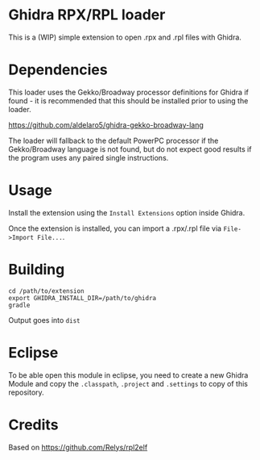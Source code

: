 # Ghidra RPX/RPL loader

This is a (WIP) simple extension to open .rpx and .rpl files with Ghidra.

# Dependencies

This loader uses the Gekko/Broadway processor definitions for Ghidra if found - it is recommended that this should be installed prior to using the loader.

https://github.com/aldelaro5/ghidra-gekko-broadway-lang

The loader will fallback to the default PowerPC processor if the Gekko/Broadway language is not found, but do not expect good results if the program uses any paired single instructions.

# Usage

Install the extension using the `Install Extensions` option inside Ghidra.

Once the extension is installed, you can import a .rpx/.rpl file via `File->Import File...`.

# Building

```
cd /path/to/extension
export GHIDRA_INSTALL_DIR=/path/to/ghidra 
gradle 
```

Output goes into `dist`

# Eclipse

To be able open this module in eclipse, you need to create a new Ghidra Module and copy the `.classpath`, `.project` and `.settings` to copy of this repository.

# Credits

Based on https://github.com/Relys/rpl2elf